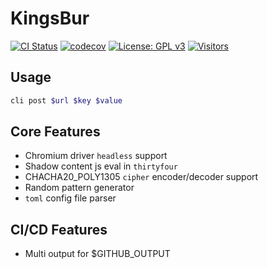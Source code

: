 # KingsBur

[![CI Status](https://github.com/AUTOM77/KingsBur/workflows/CI/badge.svg)](https://github.com/AUTOM77/KingsBur/actions?query=workflow:CI)
[![codecov](https://codecov.io/gh/AUTOM77/KingsBur/branch/master/graph/badge.svg)](https://codecov.io/gh/AUTOM77/KingsBur)
[![License: GPL v3](https://img.shields.io/badge/License-GPLv3-blue.svg)](https://github.com/AUTOM77/KingsBur)
[![Visitors](https://api.visitorbadge.io/api/visitors?path=https://github.com/AUTOM77/KingsBur&label=Visitors%20Totay&labelColor=%23808080&countColor=%23ffa31a&style=flat&labelStyle=upper)](https://visitorbadge.io/status?path=https://github.com/AUTOM77/KingsBur)

## Usage

```bash
cli post $url $key $value
```

## Core Features

- Chromium driver `headless` support
- Shadow content js eval in `thirtyfour`
- CHACHA20_POLY1305 `cipher` encoder/decoder support
- Random pattern generator
- `toml` config file parser

## CI/CD Features

- Multi output for $GITHUB_OUTPUT
